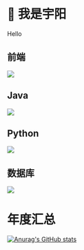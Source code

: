 # 👋 我是宇阳

Hello

## 前端
<p align="left">
  <a href="https://skillicons.dev">
    <img src="https://skillicons.dev/icons?i=html,css,javascript,scss,jquery,vue,nuxt,typescript,nodejs,pinia,bootstrap" />
  </a>
</p>

## Java
<p align="left">
  <a href="https://skillicons.dev">
    <img src="https://skillicons.dev/icons?i=java,spring,docker" />
  </a>
</p>

## Python
<p align="left">
  <a href="https://skillicons.dev">
    <img src="https://skillicons.dev/icons?i=python,flask" />
  </a>
</p>

## 数据库
<p align="left">
  <a href="https://skillicons.dev">
    <img src="https://skillicons.dev/icons?i=mysql,redis" />
  </a>
</p>

# 年度汇总
[![Anurag's GitHub stats](https://github-readme-stats.vercel.app/api?username=LiuYuYang01)](https://github.com/anuraghazra/github-readme-stats)
